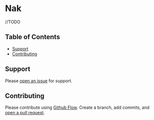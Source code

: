 # Nak

//TODO

## Table of Contents

- [Support](#support)
- [Contributing](#contributing)

## Support

Please [open an issue](https://github.com/nak1411/nakweather/issues/new) for support.

## Contributing

Please contribute using [Github Flow](https://guides.github.com/introduction/flow/). Create a branch, add commits, and [open a pull request](https://github.com/nak1411/nakweather/compare/).
